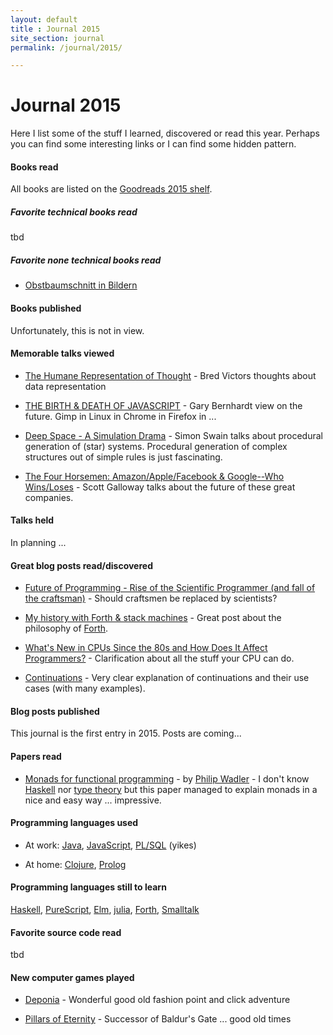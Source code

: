 ```yaml
---
layout: default
title : Journal 2015
site_section: journal
permalink: /journal/2015/

---
```


# Journal 2015

Here I list some of the stuff I learned, discovered or read this year. Perhaps you can find some interesting links or I can find some hidden pattern.

#### Books read

All books are listed on the [Goodreads 2015 shelf](http://www.goodreads.com/review/list/4737347-norbert-schneider?shelf=read_in_2015).

##### Favorite technical books read

tbd

##### Favorite none technical books read

- [Obstbaumschnitt in Bildern](http://www.goodreads.com/book/show/6689488-obstbaumschnitt-in-bildern)

#### Books published

Unfortunately, this is not in view.

#### Memorable talks viewed

- [The Humane Representation of Thought](http://vimeo.com/115154289) - Bred Victors thoughts about data representation

- [THE BIRTH & DEATH OF JAVASCRIPT](https://www.destroyallsoftware.com/talks/the-birth-and-death-of-javascript) - Gary Bernhardt view on the future. Gimp in Linux in Chrome in Firefox in ...

- [Deep Space - A Simulation Drama](https://www.youtube.com/watch?v=0HJPilemNns) - Simon Swain talks about procedural generation of (star) systems. Procedural generation of complex structures out of simple rules is just fascinating.

- [The Four Horsemen: Amazon/Apple/Facebook & Google--Who Wins/Loses](https://youtu.be/XCvwCcEP74Q) - Scott Galloway talks about the future of these great companies.

#### Talks held

In planning ...

#### Great blog posts read/discovered

- [Future of Programming - Rise of the Scientific Programmer (and fall of the craftsman)](http://byterot.blogspot.co.uk/2015/01/future-of-programming-rise-of-the-scientific-developer-bigdata-datascience-machine-learning-and-fall-of-the-craftsman.html) - Should craftsmen be replaced by scientists?

- [My history with Forth & stack machines](http://www.yosefk.com/blog/my-history-with-forth-stack-machines.html) - Great post about the philosophy of [Forth](https://en.wikipedia.org/wiki/Forth_(programming_language)).

- [What's New in CPUs Since the 80s and How Does It Affect Programmers?](http://danluu.com/new-cpu-features/) - Clarification about all the stuff your CPU can do.

- [Continuations](https://curiosity-driven.org/continuations?hn) - Very clear explanation of continuations and their use cases (with many examples).

#### Blog posts published

This journal is the first entry in 2015. Posts are coming...

#### Papers read

- [Monads for functional programming](http://homepages.inf.ed.ac.uk/wadler/papers/marktoberdorf/baastad.pdf) - by [Philip Wadler](https://en.wikipedia.org/wiki/Philip_Wadler) - I don't know [Haskell](http://www.haskell.org) nor [type theory](https://en.wikipedia.org/wiki/Type_theory) but this paper managed to explain monads in a nice and easy way ... impressive.

#### Programming languages used

- At work: [Java](http://en.wikipedia.org/wiki/Java_(programming_language)), [JavaScript](http://en.wikipedia.org/wiki/JavaScript), [PL/SQL](http://en.wikipedia.org/wiki/PL/SQL) (yikes)

- At home: [Clojure](http://www.clojure.org), [Prolog](https://en.wikipedia.org/wiki/Prolog)

#### Programming languages still to learn

[Haskell](http://www.haskell.org), [PureScript](http://www.purescript.org/), [Elm](http://elm-lang.org/), [julia](http://julialang.org/), [Forth](https://en.wikipedia.org/wiki/Forth_(programming_language)), [Smalltalk](https://en.wikipedia.org/wiki/Smalltalk)

#### Favorite source code read

tbd

#### New computer games played

- [Deponia](http://www.daedalic.de/en/game/Deponia/) - Wonderful good old fashion point and click adventure

- [Pillars of Eternity]() - Successor of Baldur's Gate ... good old times
